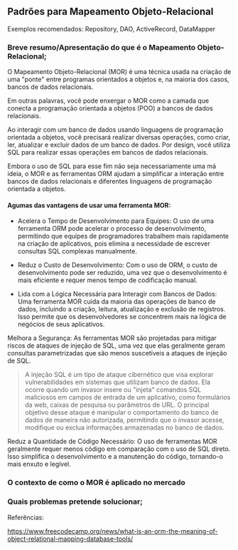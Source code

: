 ## Padrões para Mapeamento Objeto-Relacional 

Exemplos recomendados: Repository, DAO, ActiveRecord, DataMapper

### Breve resumo/Apresentação do que é o Mapeamento Objeto-Relacional;

O Mapeamento Objeto-Relacional (MOR) é uma técnica usada na criação de uma "ponte" entre programas orientados a objetos e, na maioria dos casos, bancos de dados relacionais.

Em outras palavras, você pode enxergar o MOR como a camada que conecta a programação orientada a objetos (POO) a bancos de dados relacionais.

Ao interagir com um banco de dados usando linguagens de programação orientada a objetos, você precisará realizar diversas operações, como criar, ler, atualizar e excluir dados de um banco de dados. Por design, você utiliza SQL para realizar essas operações em bancos de dados relacionais.

Embora o uso de SQL para esse fim não seja necessariamente uma má ideia, o MOR e as ferramentas ORM ajudam a simplificar a interação entre bancos de dados relacionais e diferentes linguagens de programação orientada a objetos.

#### Agumas das vantagens de usar uma ferramenta MOR:

- Acelera o Tempo de Desenvolvimento para Equipes: O uso de uma ferramenta ORM pode acelerar o processo de desenvolvimento, permitindo que equipes de programadores trabalhem mais rapidamente na criação de aplicativos, pois elimina a necessidade de escrever consultas SQL complexas manualmente.

- Reduz o Custo de Desenvolvimento: Com o uso de ORM, o custo de desenvolvimento pode ser reduzido, uma vez que o desenvolvimento é mais eficiente e requer menos tempo de codificação manual.

- Lida com a Lógica Necessária para Interagir com Bancos de Dados: Uma ferramenta MOR cuida da maioria das operações de banco de dados, incluindo a criação, leitura, atualização e exclusão de registros. Isso permite que os desenvolvedores se concentrem mais na lógica de negócios de seus aplicativos.

Melhora a Segurança: As ferramentas MOR são projetadas para mitigar riscos de ataques de injeção de SQL, uma vez que elas geralmente geram consultas parametrizadas que são menos suscetíveis a ataques de injeção de SQL.

> A injeção SQL é um tipo de ataque cibernético que visa explorar vulnerabilidades em sistemas que utilizam banco de dados. Ela ocorre quando um invasor insere ou "injeta" comandos SQL maliciosos em campos de entrada de um aplicativo, como formulários da web, caixas de pesquisa ou parâmetros de URL. O principal objetivo desse ataque é manipular o comportamento do banco de dados de maneira não autorizada, permitindo que o invasor acesse, modifique ou exclua informações armazenadas no banco de dados.

Reduz a Quantidade de Código Necessário: O uso de ferramentas MOR geralmente requer menos código em comparação com o uso de SQL direto. Isso simplifica o desenvolvimento e a manutenção do código, tornando-o mais enxuto e legível.

### O contexto de como o MOR é aplicado no mercado

### Quais problemas pretende solucionar;

Referências:

https://www.freecodecamp.org/news/what-is-an-orm-the-meaning-of-object-relational-mapping-database-tools/

